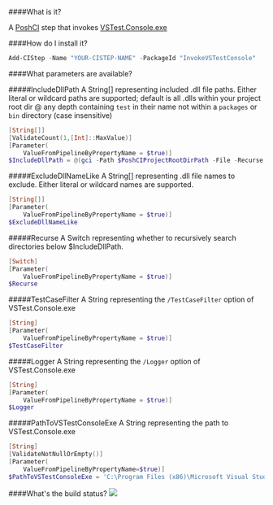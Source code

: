 ####What is it?

A [PoshCI](https://github.com/PoshCI/PoshCI) step that invokes [VSTest.Console.exe](https://msdn.microsoft.com/en-us/library/jj155796.aspx)

####How do I install it?

```PowerShell
Add-CIStep -Name "YOUR-CISTEP-NAME" -PackageId "InvokeVSTestConsole"
```

####What parameters are available?

#####IncludeDllPath
A String[] representing included .dll file paths. Either literal or wildcard paths are supported; default is all .dlls 
within your project root dir @ any depth containing `test` in their name not within a `packages` or `bin` directory (case insensitive)
```PowerShell
[String[]]
[ValidateCount(1,[Int]::MaxValue)]
[Parameter(
    ValueFromPipelineByPropertyName = $true)]
$IncludeDllPath = @(gci -Path $PoshCIProjectRootDirPath -File -Recurse -Filter '*test*.dll' | ?{$_.FullName -notmatch '.*[/\\]packages|obj[/\\].*'}|%{$_.FullName})
```

#####ExcludeDllNameLike
A String[] representing .dll file names to exclude. Either literal or wildcard names are supported.
```PowerShell
[String[]]
[Parameter(
    ValueFromPipelineByPropertyName = $true)]
$ExcludeDllNameLike
```

#####Recurse
A Switch representing whether to recursively search directories below $IncludeDllPath.
```PowerShell
[Switch]
[Parameter(
    ValueFromPipelineByPropertyName = $true)]
$Recurse
```

#####TestCaseFilter
A String representing the `/TestCaseFilter` option of VSTest.Console.exe
```PowerShell
[String]
[Parameter(
    ValueFromPipelineByPropertyName = $true)]
$TestCaseFilter
```

#####Logger
A String representing the `/Logger` option of VSTest.Console.exe
```PowerShell
[String]
[Parameter(
    ValueFromPipelineByPropertyName = $true)]
$Logger
```

#####PathToVSTestConsoleExe
A String representing the path to VSTest.Console.exe
```PowerShell
[String]
[ValidateNotNullOrEmpty()]
[Parameter(
    ValueFromPipelineByPropertyName=$true)]
$PathToVSTestConsoleExe = 'C:\Program Files (x86)\Microsoft Visual Studio 14.0\Common7\IDE\CommonExtensions\Microsoft\TestWindow\vstest.console.exe'
```

####What's the build status?
![](https://ci.appveyor.com/api/projects/status/81pqdw3vjerogopc?svg=true)

